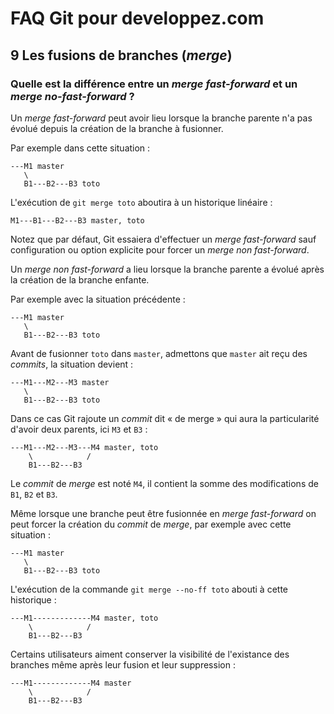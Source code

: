 # FAQ Git pour developpez.com

## 9 Les fusions de branches (*merge*)

### Quelle est la différence entre un *merge fast-forward* et un *merge no-fast-forward* ?

Un *merge fast-forward* peut avoir lieu lorsque la branche parente n'a pas évolué depuis la création de la branche à fusionner.

Par exemple dans cette situation :

```text
---M1 master
   \
   B1---B2---B3 toto
```

L'exécution de `git merge toto` aboutira à un historique linéaire :

```text
M1---B1---B2---B3 master, toto
```

Notez que par défaut, Git essaiera d'effectuer un *merge fast-forward* sauf configuration ou option explicite pour forcer un *merge non fast-forward*.

Un *merge non fast-forward* a lieu lorsque la branche parente a évolué après la création de la branche enfante.

Par exemple avec la situation précédente :

```text
---M1 master
   \
   B1---B2---B3 toto  
```

Avant de fusionner `toto` dans `master`, admettons que `master` ait reçu des *commits*, la situation devient :

```text
---M1---M2---M3 master
   \
   B1---B2---B3 toto  
```

Dans ce cas Git rajoute un *commit* dit « de merge » qui aura la particularité d'avoir deux parents, ici `M3` et `B3` :

```text
---M1---M2---M3---M4 master, toto
    \            /
    B1---B2---B3
```

Le *commit* de *merge* est noté `M4`, il contient la somme des modifications de `B1`, `B2` et `B3`.

Même lorsque une branche peut être fusionnée en *merge fast-forward* on peut forcer la création du *commit* de *merge*, par exemple avec cette situation :

```text
---M1 master
   \
   B1---B2---B3 toto
```

L'exécution de la commande `git merge --no-ff toto` abouti à cette historique :

```text
---M1-------------M4 master, toto
    \            /
    B1---B2---B3
```

Certains utilisateurs aiment conserver la visibilité de l'existance des branches même après leur fusion et leur suppression :

```text
---M1-------------M4 master
    \            /
    B1---B2---B3
```
